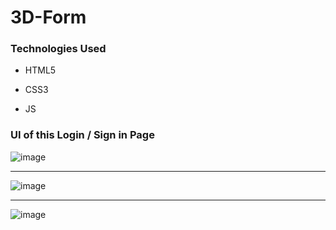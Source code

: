 # 3D-Form

### Technologies Used
- HTML5
  
- CSS3
  
- JS

### UI of this Login / Sign in Page

![image](https://user-images.githubusercontent.com/50513363/132995523-a0a6608c-efb2-4ab3-9c5f-08cd49930e6b.png)

------------

![image](https://user-images.githubusercontent.com/50513363/132995574-e9ce813c-6c60-4d54-8577-a71d196ead3d.png)

------

![image](https://user-images.githubusercontent.com/50513363/132995582-1e30ffb8-5ed2-463b-9960-5801cea655b1.png)
